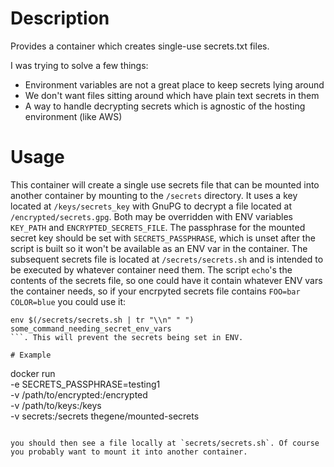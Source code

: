 # Description

Provides a container which creates single-use secrets.txt files.

I was trying to solve a few things:
- Environment variables are not a great place to keep secrets lying around
- We don't want files sitting around which have plain text secrets in them
- A way to handle decrypting secrets which is agnostic of the hosting environment (like AWS)

# Usage

This container will create a single use secrets file that can be mounted into another container by mounting to the `/secrets` directory.
It uses a key located at `/keys/secrets_key` with GnuPG to decrypt a file located at `/encrypted/secrets.gpg`. Both may be overridden with ENV variables `KEY_PATH` and `ENCRYPTED_SECRETS_FILE`.
The passphrase for the mounted secret key should be set with `SECRETS_PASSPHRASE`, which is unset after the script is built so it won't be available as an ENV var in the container.
The subsequent secrets file is located at `/secrets/secrets.sh` and is intended to be executed by whatever container need them. The script `echo`'s the contents of the secrets file, so one could have it contain whatever ENV vars the container needs, so if your encrpyted secrets file contains `FOO=bar COLOR=blue` you could use it:
```
env $(/secrets/secrets.sh | tr "\\n" " ") some_command_needing_secret_env_vars
```. This will prevent the secrets being set in ENV.

# Example

```
docker run \
  -e SECRETS_PASSPHRASE=testing1 \
  -v /path/to/encrypted:/encrypted \
  -v /path/to/keys:/keys \
  -v secrets:/secrets
  thegene/mounted-secrets
```

you should then see a file locally at `secrets/secrets.sh`. Of course you probably want to mount it into another container.
